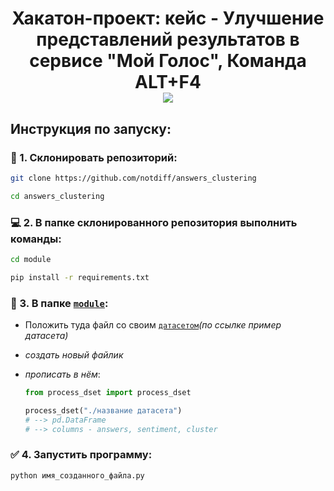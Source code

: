 <h1 align="center">Хакатон-проект: кейс - Улучшение представлений результатов в сервисе "Мой Голос", Команда ALT+F4 <div align="center"><a href="https://hacks-ai.ru/hackathons.html?eventId=969074&caseEl=981627&tab=3"><img src="https://img.shields.io/badge/hackathon--project-d513eb"></a></div></h1>

## Инструкция по запуску:

### 💼 1.  <b>Склонировать репозиторий:</b>
   
   ```bash
   git clone https://github.com/notdiff/answers_clustering
   ```
   ```bash
   cd answers_clustering
   ```
### 💻 2.  <b>В папке склонированного репозитория выполнить команды:</b>

   ```bash
   cd module
   ```
   ```bash
   pip install -r requirements.txt
   ```
### 📂 3. <b>В папке <a href=#>`module`</a>:</b>
  - Положить туда файл со своим <a href="#">`датасетом`</a><i>(по ссылке пример датасета)</i>
  - _создать новый файлик_
  - _прописать в нём_:
    
    ```python
    from process_dset import process_dset
    
    process_dset("./название датасета")
    # --> pd.DataFrame
    # --> columns - answers, sentiment, cluster
    ```
 ### ✅ 4. <b>Запустить программу:</b>
 
  ```bash
  python имя_созданного_файла.py
  ```
    


